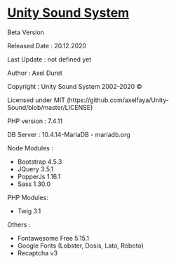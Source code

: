 <h1><a href="http://unitysound.ch">Unity Sound System</a></h1>

<p>Beta Version</p>
<p>Released Date : 20.12.2020</p>
<p>Last Update : not defined yet</p>
<p>Author : Axel Duret</p>
<p>Copyright : Unity Sound System 2002-2020 &copy;</p>
<p>Licensed under MIT (https://github.com/axelfaya/Unity-Sound/blob/master/LICENSE)</p>

<p>PHP version : 7.4.11</p>
<p>DB Server : 10.4.14-MariaDB - mariadb.org</p>

Node Modules :

<ul>
<li>Bootstrap 4.5.3</li>
<li>JQuery 3.5.1</li>
<li>PopperJs 1.16.1</li>
<li>Sass 1.30.0</li>
</ul>

PHP Modules:

<ul>
<li>Twig 3.1</li>
</ul>

Others :

<ul>
<li>Fontawesome Free 5.15.1</li>
<li>Google Fonts (Lobster, Dosis, Lato, Roboto)</li>
<li>Recaptcha v3</li>
</ul>